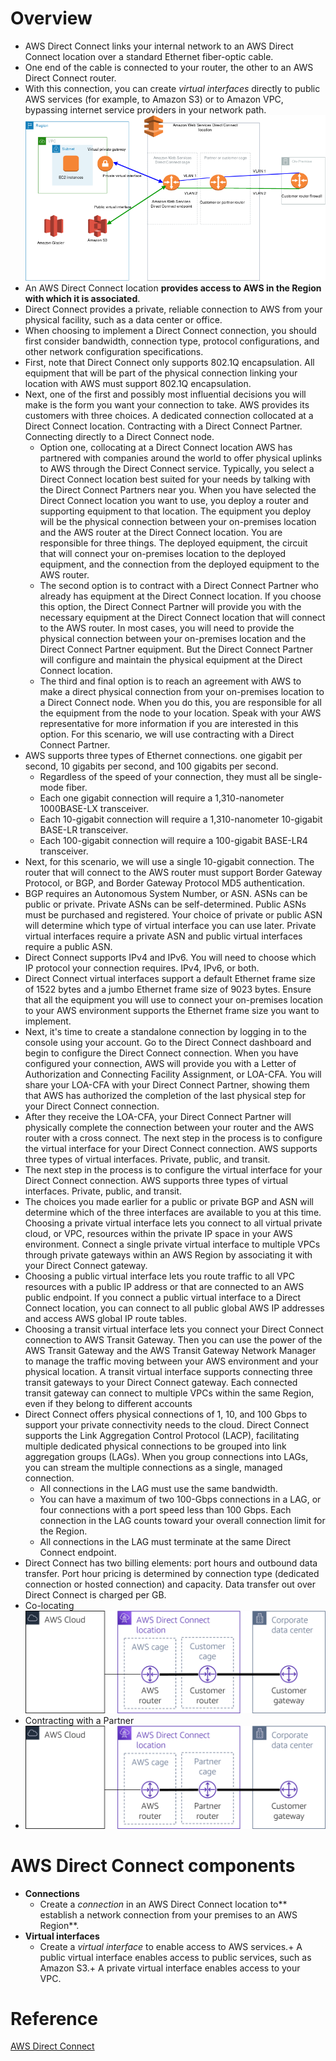 # Overview
+ AWS Direct Connect links your internal network to an AWS Direct Connect location over a standard Ethernet fiber-optic cable.
+ One end of the cable is connected to your router, the other to an AWS Direct Connect router.
+ With this connection, you can create *virtual interfaces* directly to public AWS services (for example, to Amazon S3) or to Amazon VPC, bypassing internet service providers in your network path.
    ![aws_direct_connect](./images/aws_direct_connect.png)
+ An AWS Direct Connect location **provides access to AWS in the Region with which it is associated**.
+ Direct Connect provides a private, reliable connection to AWS from your physical facility, such as a data center or office.
+ When choosing to implement a Direct Connect connection, you should first consider bandwidth, connection type, protocol configurations, and other network configuration specifications.
+ First, note that Direct Connect only supports 802.1Q encapsulation. All equipment that will be part of the physical connection linking your location with AWS must support 802.1Q encapsulation.
+ Next, one of the first and possibly most influential decisions you will make is the form you want your connection to take. AWS provides its customers with three choices. A dedicated connection collocated at a Direct Connect location. Contracting with a Direct Connect Partner. Connecting directly to a Direct Connect node.
    + Option one, collocating at a Direct Connect location AWS has partnered with companies around the world to offer physical uplinks to AWS through the Direct Connect service. Typically, you select a Direct Connect location best suited for your needs by talking with the Direct Connect Partners near you. When you have selected the Direct Connect location you want to use, you deploy a router and supporting equipment to that location. The equipment you deploy will be the physical connection between your on-premises location and the AWS router at the Direct Connect location. You are responsible for three things. The deployed equipment, the circuit that will connect your on-premises location to the deployed equipment, and the connection from the deployed equipment to the AWS router.
    + The second option is to contract with a Direct Connect Partner who already has equipment at the Direct Connect location. If you choose this option, the Direct Connect Partner will provide you with the necessary equipment at the Direct Connect location that will connect to the AWS router. In most cases, you will need to provide the physical connection between your on-premises location and the Direct Connect Partner equipment. But the Direct Connect Partner will configure and maintain the physical equipment at the Direct Connect location.
    + The third and final option is to reach an agreement with AWS to make a direct physical connection from your on-premises location to a Direct Connect node. When you do this, you are responsible for all the equipment from the node to your location. Speak with your AWS representative for more information if you are interested in this option. For this scenario, we will use contracting with a Direct Connect Partner.
+ AWS supports three types of Ethernet connections. one gigabit per second, 10 gigabits per second, and 100 gigabits per second.
    + Regardless of the speed of your connection, they must all be single-mode fiber. 
    + Each one gigabit connection will require a 1,310-nanometer 1000BASE-LX transceiver.
    + Each 10-gigabit connection will require a 1,310-nanometer 10-gigabit BASE-LR transceiver.
    + Each 100-gigabit connection will require a 100-gigabit BASE-LR4 transceiver.
+ Next, for this scenario, we will use a single 10-gigabit connection. The router that will connect to the AWS router must support Border Gateway Protocol, or BGP, and Border Gateway Protocol MD5 authentication.
+ BGP requires an Autonomous System Number, or ASN. ASNs can be public or private. Private ASNs can be self-determined. Public ASNs must be purchased and registered. Your choice of private or public ASN will determine which type of virtual interface you can use later. Private virtual interfaces require a private ASN and public virtual interfaces require a public ASN.
+ Direct Connect supports IPv4 and IPv6. You will need to choose which IP protocol your connection requires. IPv4, IPv6, or both. 
+ Direct Connect virtual interfaces support a default Ethernet frame size of 1522 bytes and a jumbo Ethernet frame size of 9023 bytes. Ensure that all the equipment you will use to connect your on-premises location to your AWS environment supports the Ethernet frame size you want to implement. 
+ Next, it's time to create a standalone connection by logging in to the console using your account. Go to the Direct Connect dashboard and begin to configure the Direct Connect connection. When you have configured your connection, AWS will provide you with a Letter of Authorization and Connecting Facility Assignment, or LOA-CFA. You will share your LOA-CFA with your Direct Connect Partner, showing them that AWS has authorized the completion of the last physical step for your Direct Connect connection.
+ After they receive the LOA-CFA, your Direct Connect Partner will physically complete the connection between your router and the AWS router with a cross connect. The next step in the process is to configure the virtual interface for your Direct Connect connection. AWS supports three types of virtual interfaces. Private, public, and transit.
+ The next step in the process is to configure the virtual interface for your Direct Connect connection. AWS supports three types of virtual interfaces. Private, public, and transit.
+ The choices you made earlier for a public or private BGP and ASN will determine which of the three interfaces are available to you at this time. Choosing a private virtual interface lets you connect to all virtual private cloud, or VPC, resources within the private IP space in your AWS environment. Connect a single private virtual interface to multiple VPCs through private gateways within an AWS Region by associating it with your Direct Connect gateway.
+ Choosing a public virtual interface lets you route traffic to all VPC resources with a public IP address or that are connected to an AWS public endpoint. If you connect a public virtual interface to a Direct Connect location, you can connect to all public global AWS IP addresses and access AWS global IP route tables.
+ Choosing a transit virtual interface lets you connect your Direct Connect connection to AWS Transit Gateway. Then you can use the power of the AWS Transit Gateway and the AWS Transit Gateway Network Manager to manage the traffic moving between your AWS environment and your physical location. A transit virtual interface supports connecting three transit gateways to your Direct Connect gateway. Each connected transit gateway can connect to multiple VPCs within the same Region, even if they belong to different accounts
+ Direct Connect offers physical connections of 1, 10, and 100 Gbps to support your private connectivity needs to the cloud. Direct Connect supports the Link Aggregation Control Protocol (LACP), facilitating multiple dedicated physical connections to be grouped into link aggregation groups (LAGs). When you group connections into LAGs, you can stream the multiple connections as a single, managed connection. 
    + All connections in the LAG must use the same bandwidth.
    + You can have a maximum of two 100-Gbps connections in a LAG, or four connections with a port speed less than 100 Gbps. Each connection in the LAG counts toward your overall connection limit for the Region.
    + All connections in the LAG must terminate at the same Direct Connect endpoint.
+ Direct Connect has two billing elements: port hours and outbound data transfer. Port hour pricing is determined by connection type (dedicated connection or hosted connection) and capacity. Data transfer out over Direct Connect is charged per GB. 
+ Co-locating
 ![aws_direct_connect_co_locating](./images/aws_direct_connect_co_locating.png)
+ Contracting with a Partner
+ ![aws_direct_connect_with_partner](./images/aws_direct_connect_with_partner.png)
# AWS Direct Connect components
+ **Connections**
    + Create a *connection* in an AWS Direct Connect location to** establish a network connection from your premises to an AWS Region**.
+ **Virtual interfaces**
    + Create a *virtual interface* to enable access to AWS services.+ A public virtual interface enables access to public services, such as Amazon S3.+ A private virtual interface enables access to your VPC. 
# Reference
[AWS Direct Connect](https://docs.aws.amazon.com/directconnect/latest/UserGuide/Welcome.html)
